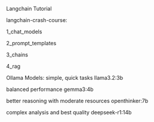 Langchain Tutorial

langchain-crash-course:

1_chat_models

2_prompt_templates

3_chains

4_rag

Ollama Models:
simple, quick tasks
llama3.2:3b

balanced performance
gemma3:4b

better reasoning with moderate resources
openthinker:7b

complex analysis and best quality
deepseek-r1:14b
